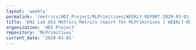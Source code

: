 ```yaml
---
layout: 'weekly'
permalink: '/metrics/HDI-Project/MLPrimitives/WEEKLY-REPORT-2020-03-01'
title: 'DAI Lab OSS Metrics Metrics report for MLPrimitives | WEEKLY-REPORT-2020-03-01'
organization: 'HDI-Project'
repository: 'MLPrimitives'
current_date: '2020-03-01'
---
```

